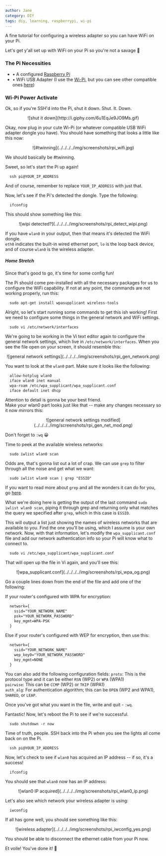 ```yaml
---
author: Jane
category: DIY
tags: diy, learning, raspberrypi, wi-pi
---
```


<p class="short-summary">A fine tutorial for configuring a wireless adapter so you can have WiFi on your Pi.</p>
<!--more-->

Let's get y'all set up with WiFi on your Pi so you're not a savage 🙅

### The Pi Necessities
* • A configured [Raspberry Pi](../15/piece-of-raspberry-pi.html)</li>
* • WiFi USB Adapter (I use the [Wi-Pi](http://www.newark.com/element14/wipi/wlan-module-for-the-raspberry/dp/07W8938), but you can see other compatible ones [here](http://elinux.org/RPi_USB_Wi-Fi_Adapters))</li>

### Wi-Pi Power Activate
Ok, so if you're SSH'd into the Pi, shut it down. Shut. It. Down. 

<center>![shut it down](http://i.giphy.com/6u1EqJe9JO9Ms.gif)</center>

Okay, now plug in your cute Wi-Pi (or whatever compatible USB WiFi adapter dongle you have). You should have something that looks a little like this now:

<center>![#twinning](../../../../img/screenshots/rpi_wifi.jpg)</center>

We should basically be #twinning.

Sweet, so let's start the Pi up again! 
```
  ssh pi@YOUR_IP_ADDRESS
```
And of course, remember to replace `YOUR_IP_ADDRESS` with just that. 

Now, let's see if the Pi's detected the dongle. Type the following:
```
  ifconfig
```

This should show something like this:
<center>![wipi detected?](../../../../img/screenshots/rpi_detect_wipi.png)</center>

If you have `wlan0` in your output, then that means it's detected the WiFi dongle.<br />
`eth0` indicates the built-in wired ethernet port, `lo` is the loop back device, and of course `wlan0` is the wireless adapter. 

##### Home Stretch
Since that's good to go, it's time for some config fun!

The Pi should come pre-installed with all the necessary packages for us to configure the WiFi capability. If not at any point, the commands are not working properly, run this:
```
  sudo apt-get install wpasupplicant wireless-tools
```

Alright, so let's start running some commands to get this ish working! First we need to configure some things in the general network and WiFi settings. 
```
  sudo vi /etc/network/interfaces
```

We're going to be working in the Vi text editor again to configure the general network settings, which live in `/etc/network/interfaces`. When you see the file open on your screen, it should resemble this:
<center>![general network settings](../../../../img/screenshots/rpi_gen_network.png)</center>

You want to look at the `wlan0` part. Make sure it looks like the following:
```
  allow-hotplug wlan0
  iface wlan0 inet manual
  wpa-roam /etc/wpa_supplicant/wpa_supplicant.conf
  iface default inet dhcp
```

Attention to detail is gonna be your best friend.<br />
Make your wlan0 part looks just like that -- make any changes necessary so it now mirrors this:
<center>![general network settings modified](../../../../img/screenshots/rpi_gen_net_mod.png)</center>

Don't forget to `:wq` 😀

Time to peek at the available wireless networks:
```
  sudo iwlist wlan0 scan
```

Odds are, that's gonna list out a lot of crap. We can use `grep` to filter through all the noise and get what we want:
```
  sudo iwlist wlan0 scan | grep "ESSID"
```
If you want to read more about `grep` and all the wonders it can do for you, go [here](https://www.gnu.org/software/grep/manual/grep.html).

What we're doing here is getting the output of the last command `sudo iwlist wlan0 scan`, piping it through grep and returning only what matches the query we specified after `grep`, which in this case is `ESSID`.

This will output a list just showing the names of wireless networks that are available to you. Find the one you'll be using, which I assume is your own network. Now, with that information, let's modify the `wpa_supplicant.conf` file and add our network authentication info so your Pi will know what to connect to. 
```
  sudo vi /etc/wpa_supplicant/wpa_supplicant.conf
```

That will open up the file in Vi again, and you'll see this:
<center>![wpa_supplicant.conf](../../../../img/screenshots/rpi_wpa_og.png)</center>

Go a couple lines down from the end of the file and add one of the following:

If your router's configured with WPA for encryption:
```
  network={
    ssid="YOUR_NETWORK_NAME"
    psk="YOUR_NETWORK_PASSWORD"
    key_mgmt=WPA-PSK
  }
```

Else if your router's configured with WEP for encryption, then use this:
```
  network={
    ssid="YOUR_NETWORK_NAME"
    wep_key0="YOUR_NETWORK_PASSWORD"
    key_mgmt=NONE
  }
```

You can also add the following configuration fields:
`proto`: This is the protocol type and it can be either `RSN` (WP2) or `WPA` (WPA1)<br />
`pairwise`: This can be `CCMP` (WP2) or `TKIP` (WPA1)<br />
`auth_alg`: For authentication algorithm; this can be `OPEN` (WP2 and WPA1), `SHARED`, or `LEAP`.

Once you've got what you want in the file, write and quit - `:wq`. 

Fantastic! Now, let's reboot the Pi to see if we're successful. 
```
  sudo shutdown -r now
```

Time of truth, people. SSH back into the Pi when you see the lights all come back on on the Pi.
```
  ssh pi@YOUR_IP_ADDRESS
```

Now, let's check to see if `wlan0` has acquired an IP address -- if so, it's a success!
```
  ifconfig
```

You should see that `wlan0` now has an IP address:
<center>![wlan0 IP acquired](../../../../img/screenshots/rpi_wlan0_ip.png)</center>

Let's also see which network your wireless adapter is using:
```
  iwconfig
```

If all has gone well, you should see something like this:
<center>![wireless adapter](../../../../img/screenshots/rpi_iwconfig_yes.png)</center>

You should be able to disconnect the ethernet cable from your Pi now.

Et voile! You've done it! 👯 
